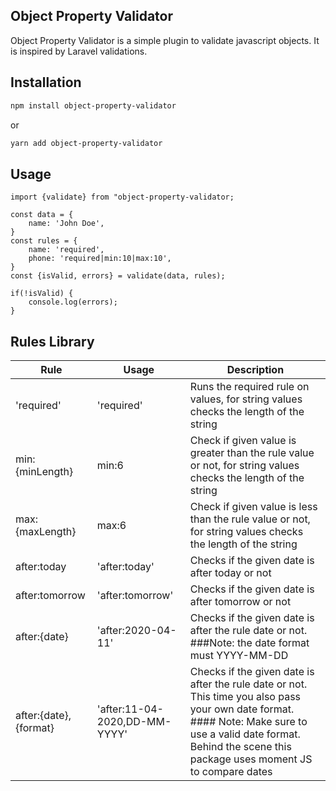 ## Object Property Validator
Object Property Validator is a simple plugin to validate javascript objects. It is inspired by Laravel validations.

## Installation
```bash
npm install object-property-validator
```
or
```bash
yarn add object-property-validator
```

## Usage
```node
import {validate} from "object-property-validator;

const data = {
    name: 'John Doe',
}
const rules = {
    name: 'required',
    phone: 'required|min:10|max:10',
}
const {isValid, errors} = validate(data, rules);

if(!isValid) {
    console.log(errors);
}
```

## Rules Library
| Rule | Usage | Description |
| --- | --- | --- |
| 'required' | 'required' | Runs the required rule on values, for string values checks the length of the string |
| min:{minLength} | min:6 | Check if given value is greater than the rule value or not, for string values checks the length of the string |
| max:{maxLength} | max:6 | Check if given value is less than the rule value or not, for string values checks the length of the string |
| after:today | 'after:today' | Checks if the given date is after today or not |
| after:tomorrow | 'after:tomorrow' | Checks if the given date is after tomorrow or not |
| after:{date} | 'after:2020-04-11' | Checks if the given date is after the rule date or not. ###Note: the date format must YYYY-MM-DD |
| after:{date},{format} | 'after:11-04-2020,DD-MM-YYYY' | Checks if the given date is after the rule date or not. This time you also pass your own date format. #### Note: Make sure to use a valid date format. Behind the scene this package uses moment JS to compare dates |
